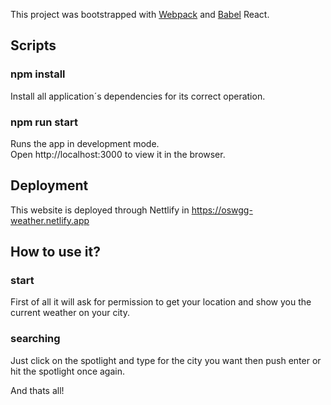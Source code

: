 This project was bootstrapped with [Webpack](https://webpack.js.org) and [Babel](https://babeljs.io/docs/babel-preset-react) React.

## Scripts

### npm install

Install all application´s dependencies for its correct operation.

### npm run start

Runs the app in development mode. </br>
Open http://localhost:3000 to view it in the browser.

## Deployment

This website is deployed through Nettlify in https://oswgg-weather.netlify.app

## How to use it?

### start

First of all it will ask for permission to get your location and show you the current weather on your city.

### searching

Just click on the spotlight and type for the city you want then push enter or hit the spotlight once again.

And thats all!
